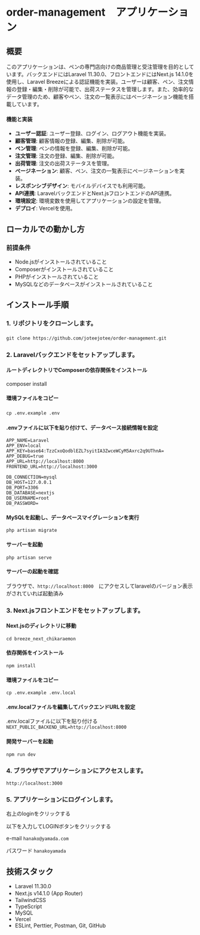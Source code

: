 # order-management　アプリケーション

## 概要

このアプリケーションは、ペンの専門店向けの商品管理と受注管理を目的としています。バックエンドにはLaravel 11.30.0、フロントエンドにはNext.js 14.1.0を使用し、Laravel Breezeによる認証機能を実装。ユーザーは顧客、ペン、注文情報の登録・編集・削除が可能で、出荷ステータスを管理します。また、効率的なデータ管理のため、顧客やペン、注文の一覧表示にはページネーション機能を搭載しています。

#### 機能と実装
- **ユーザー認証**: ユーザー登録、ログイン、ログアウト機能を実装。
- **顧客管理**: 顧客情報の登録、編集、削除が可能。
- **ペン管理**: ペンの情報を登録、編集、削除が可能。
- **注文管理**: 注文の登録、編集、削除が可能。
- **出荷管理**: 注文の出荷ステータスを管理。
- **ページネーション**: 顧客、ペン、注文の一覧表示にページネーションを実装。
- **レスポンシブデザイン**: モバイルデバイスでも利用可能。
- **API連携**: LaravelバックエンドとNext.jsフロントエンドのAPI連携。
- **環境設定**: 環境変数を使用してアプリケーションの設定を管理。
- **デプロイ**: Vercelを使用。

## ローカルでの動かし方

### 前提条件

- Node.jsがインストールされていること
- Composerがインストールされていること
- PHPがインストールされていること
- MySQLなどのデータベースがインストールされていること


## インストール手順

### 1. リポジトリをクローンします。
`git clone https://github.com/joteejotee/order-management.git`　　

### 2. Laravelバックエンドをセットアップします。
#### ルートディレクトリでComposerの依存関係をインストール
composer install

#### 環境ファイルをコピー
`cp .env.example .env`　　

#### .envファイルに以下を貼り付けて、データベース接続情報を設定
```
APP_NAME=Laravel
APP_ENV=local
APP_KEY=base64:TzzCxoQodblEZL7syitIA3ZwceWCyM5Axrc2q9UThnA=
APP_DEBUG=true
APP_URL=http://localhost:8000
FRONTEND_URL=http://localhost:3000

DB_CONNECTION=mysql
DB_HOST=127.0.0.1
DB_PORT=3306
DB_DATABASE=nextjs
DB_USERNAME=root
DB_PASSWORD=
```

#### MySQLを起動し、データベースマイグレーションを実行
`php artisan migrate`

#### サーバーを起動
`php artisan serve`

#### サーバーの起動を確認
ブラウザで、`http://localhost:8000`　にアクセスしてlaravelのバージョン表示がされていれば起動済み

### 3. Next.jsフロントエンドをセットアップします。

#### Next.jsのディレクトリに移動
`cd breeze_next_chikaraemon`

#### 依存関係をインストール
`npm install`

#### 環境ファイルをコピー
`cp .env.example .env.local`

#### .env.localファイルを編集してバックエンドURLを設定
.env.localファイルに以下を貼り付ける
`NEXT_PUBLIC_BACKEND_URL=http://localhost:8000`

#### 開発サーバーを起動
`npm run dev`

### 4. ブラウザでアプリケーションにアクセスします。
`http://localhost:3000`

### 5. アプリケーションにログインします。
右上のloginをクリックする

以下を入力してLOGINボタンをクリックする

e-mail
`hanako@yamada.com`

パスワード
`hanakoyamada`

## 技術スタック
- Laravel 11.30.0
- Next.js v14.1.0 (App Router)　
- TailwindCSS
- TypeScript
- MySQL
- Vercel
- ESLint, Perttier, Postman, Git, GitHub
